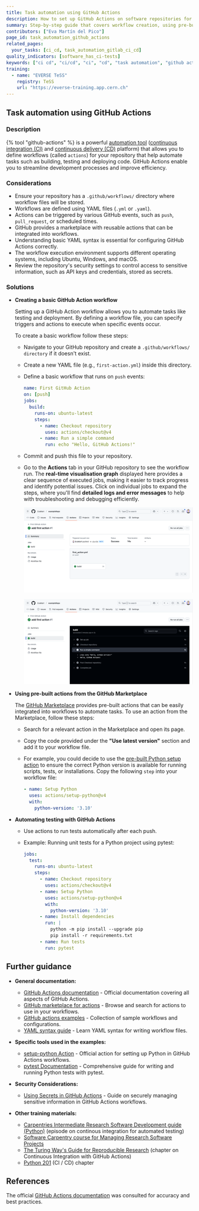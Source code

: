 ```yaml
---
title: Task automation using GitHub Actions
description: How to set up GitHub Actions on software repositories for task automation
summary: Step-by-step guide that covers workflow creation, using pre-built actions from the GitHub Marketplace, and automating testing with GitHub Actions.
contributors: ["Eva Martín del Pico"]
page_id: task_automation_github_actions
related_pages: 
  your_tasks: [ci_cd, task_automation_gitlab_ci_cd]
quality_indicators: [software_has_ci-tests]
keywords: ["ci cd", "ci/cd", "ci", "cd", "task automation", "github actions"]
training:
  - name: "EVERSE TeSS"
    registry: TeSS
    url: "https://everse-training.app.cern.ch"
---
```


## Task automation using GitHub Actions
 
### Description

{% tool "github-actions" %} is a powerful [automation tool](https://docs.github.com/en/actions/about-github-actions/understanding-github-actions) ([continuous integration (CI)](https://docs.github.com/en/actions/about-github-actions/about-continuous-integration-with-github-actions)
and [continuous delivery (CD)](https://docs.github.com/en/actions/about-github-actions/about-continuous-deployment-with-github-actions) platform) that allows you to define workflows (called `actions`) for your repository 
that help automate tasks such as building, testing and deploying code. GitHub Actions enable you to streamline development processes and improve efficiency.

### Considerations

* Ensure your repository has a `.github/workflows/` directory where workflow files will be stored.
* Workflows are defined using YAML files (`.yml` or `.yaml`).
* Actions can be triggered by various GitHub events, such as `push`, `pull_request`, or scheduled times.
* GitHub provides a marketplace with reusable actions that can be integrated into workflows.
* Understanding basic YAML syntax is essential for configuring GitHub Actions correctly.
* The workflow execution environment supports different operating systems, including Ubuntu, Windows, and macOS.
* Review the repository's security settings to control access to sensitive information, such as API keys and credentials, stored as secrets.

### Solutions

* **Creating a basic GitHub Action workflow**  

  Setting up a GitHub Action workflow allows you to automate tasks like testing and deployment. By defining a workflow file, you can specify triggers and actions to execute when specific events occur. 

  To create a basic workflow follow these steps:

  * Navigate to your GitHub repository and create a `.github/workflows/ directory` if it doesn't exist.
  * Create a new YAML file (e.g., `first-action.yml`) inside this directory.
  * Define a basic workflow that runs on `push` events:
    ```yaml
    name: First GitHub Action
    on: [push]
    jobs:
      build:
        runs-on: ubuntu-latest
        steps:
          - name: Checkout repository
            uses: actions/checkout@v4
          - name: Run a simple command
            run: echo "Hello, GitHub Actions!"
    ``` 

  * Commit and push this file to your repository.
  * Go to the **Actions** tab in your GitHub repository to see the workflow run. The **real-time visualisation graph** displayed here provides a clear sequence of executed jobs, making it easier to track progress and identify potential issues. Click on individual jobs to expand the steps, where you'll find **detailed logs and error messages** to help with troubleshooting and debugging efficiently.  


    ![Visualisation of a finished workflow run in the github interface](../../images/first_github_action_1.png) 

    ![Detail of steps completed in a workflow run in the github interface](../../images/first_github_action_2.png)

* **Using pre-built actions from the GitHub Marketplace** 

  The [GitHub Marketplace](https://github.com/marketplace?type=actions) provides pre-built actions that can be easily integrated into workflows to automate tasks. To use an action from the Marketplace, follow these steps:  

  * Search for a relevant action in the Marketplace and open its page. 

  * Copy the code provided under the **"Use latest version"** section and add it to your workflow file.   

  * For example, you could decide to use the [pre-built Python setup action](https://github.com/marketplace/actions/setup-python) to ensure the correct Python version is available for running scripts, tests, or installations. Copy the following `step` into your workflow file:
    
    ```yaml
    - name: Setup Python
      uses: actions/setup-python@v4
      with:
        python-version: '3.10'
    ```

* **Automating testing with GitHub Actions** 

  * Use actions to run tests automatically after each push. 

  * Example: Running unit tests for a Python project using pytest:
      ```yaml
      jobs:
        test:
          runs-on: ubuntu-latest
          steps:
            - name: Checkout repository
              uses: actions/checkout@v4
            - name: Setup Python
              uses: actions/setup-python@v4
              with:
                python-version: '3.10'
            - name: Install dependencies
              run: |
                python -m pip install --upgrade pip
                pip install -r requirements.txt
            - name: Run tests
              run: pytest
      ```
    


## Further guidance

* **General documentation:**

  * [GitHub Actions documentation](https://docs.github.com/en/actions) - Official documentation covering all aspects of GitHub Actions.
  * [GitHub marketplace for actions](https://github.com/marketplace/actions) - Browse and search for actions to use in your workflows.
  * [GitHub actions examples](https://github.com/actions) - Collection of sample workflows and configurations.
  * [YAML syntax guide](https://yaml.org/) - Learn YAML syntax for writing workflow files.

* **Specific tools used in the examples:** 

  * [setup-python Action](https://github.com/actions/setup-python) - Official action for setting up Python in GitHub Actions workflows.
  * [pytest Documentation](https://docs.pytest.org/en/stable/) - Comprehensive guide for writing and running Python tests with pytest.  

* **Security Considerations:**

  * [Using Secrets in GitHub Actions](https://docs.github.com/en/actions/security-for-github-actions/security-guides/using-secrets-in-github-actions) - Guide on securely managing sensitive information in GitHub Actions workflows.

* **Other training materials:**
  * [Carpentries Intermediate Research Software Development guide (Python)](https://carpentries-incubator.github.io/python-intermediate-development/23-continuous-integration-automated-testing.html) (episode on continous integration for automated testing)
  * [Software Carpentry course for Managing Research Software Projects](https://swcarpentry.github.io/managing-research-software-projects/14-continuous/)
  * [The Turing Way's Guide for Reproducible Research](https://book.the-turing-way.org/reproducible-research/ci/ci-github-actions) (chapter on Continuous Integration with GitHub Actions)
  * [Python 201](https://python-tutorial.dev/201/tutorial/testing.html#ci-cd) (CI / CD) chapter

## References <!-- do not delete this heading and write your text below it -->
The official [GitHub Actions documentation](https://docs.github.com/en/actions) was consulted for accuracy and best practices.
 
